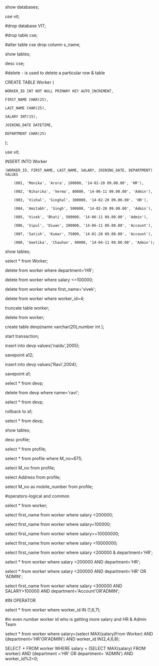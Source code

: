 show databases;

use vit;

#drop database VIT;

#drop table cse;

#alter table cse drop column s_name;

show tables;

desc cse;

#delete - is used to delete a particular row & table 

CREATE TABLE Worker (

	WORKER_ID INT NOT NULL PRIMARY KEY AUTO_INCREMENT,

	FIRST_NAME CHAR(25),

	LAST_NAME CHAR(25),

	SALARY INT(15),

	JOINING_DATE DATETIME,

	DEPARTMENT CHAR(25)

);

use vit;

INSERT INTO Worker 

	(WORKER_ID, FIRST_NAME, LAST_NAME, SALARY, JOINING_DATE, DEPARTMENT) VALUES

		(001, 'Monika', 'Arora', 100000, '14-02-20 09.00.00', 'HR'),

		(002, 'Niharika', 'Verma', 80000, '14-06-11 09.00.00', 'Admin'),

		(003, 'Vishal', 'Singhal', 300000, '14-02-20 09.00.00', 'HR'),

		(004, 'Amitabh', 'Singh', 500000, '14-02-20 09.00.00', 'Admin'),

		(005, 'Vivek', 'Bhati', 500000, '14-06-11 09.00.00', 'Admin'),

		(006, 'Vipul', 'Diwan', 200000, '14-06-11 09.00.00', 'Account'),

		(007, 'Satish', 'Kumar', 75000, '14-01-20 09.00.00', 'Account'),

		(008, 'Geetika', 'Chauhan', 90000, '14-04-11 09.00.00', 'Admin');

show tables;

select * from Worker;

delete from worker where department='HR';

delete from worker where salary <=100000;

delete from worker where first_name='vivek';

delete from worker where worker_id=4;



truncate table worker;

delete from worker;



create table devp(name varchar(20),number int );

start transaction;

insert into devp values('naidu',2005); 

savepoint a12;

insert into devp values('Ravi',2004);

savepoint a1;

select * from devp;

delete from devp where name='ravi';

select * from devp;

rollback to a1;

select * from devp;

show tables;

desc profile;

select * from profile;

select * from profile where M_no=675;

select M_no from profile;

select Address from profile;

select M_no as mobile_number from profile;



#operators-logical and common

select * from worker; 

select first_name from worker where salary <200000;

select first_name from worker where salary=100000;

select first_name from worker where salary>=10000000;

select first_name from worker where salary <10000000;

select first_name from worker where salary <200000 & department='HR';

select * from worker where salary >200000 AND department='HR';

select * from worker where salary <200000 AND department='HR' OR 'ADMIN';

select first_name from worker where salary <300000 AND SALARY>100000 AND department='Account'OR'ADMIN';



#IN OPERATOR

select * from worker where worker_id IN (1,6,7);



#in even number worker id who is getting more salary and HR & Admin Team

select * from worker where salary=(select MAX(salary)From Worker) AND (department='HR'OR'ADMIN') AND worker_id IN(2,4,6,8);

SELECT * FROM worker WHERE salary = (SELECT MAX(salary) FROM worker) AND (department ='HR' OR department= 'ADMIN') AND worker_id%2=0;

